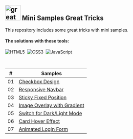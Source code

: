 ## <img src="https://user-images.githubusercontent.com/13468728/233831804-0f5c7ee5-d654-4c13-9c77-a5bd6dc4fe74.jpg" title="great tricks" alt="great tricks" width="50" height="50"/> Mini Samples Great Tricks

This repository includes some great tricks with mini samples.

#### The solutions with these tools:

![HTML5](https://img.shields.io/badge/-HTML5-E34F26?style=for-the-badge&logo=html5&logoColor=white)&nbsp;
![CSS3](https://img.shields.io/badge/-CSS3-1572B6?style=for-the-badge&logo=css3)&nbsp;
![JavaScript](https://img.shields.io/badge/Javascript-F7DF1E.svg?style=for-the-badge&logo=javascript&logoColor=black)&nbsp;

<!--
![TailwindCSS](https://img.shields.io/badge/-Tailwind_CSS-38B2AC?style=for-the-badge&logo=tailwind-css&logoColor=white)&nbsp;
![React](https://img.shields.io/badge/-React-%23404d59?style=for-the-badge&logo=react)&nbsp;
![Sass](https://img.shields.io/badge/-Sass-CC6699?style=for-the-badge&logo=sass&logoColor=white)&nbsp;
-->

<br>


|  #  | Samples                                                                                              | 
| :-: | ---------------------------------------------------------------------------------------------------- | 
| 01  | [Checkbox Design](https://github.com/ecemgo/mini-samples-great-tricks/tree/main/checkbox-design)     |
| 02  | [Responsive Navbar](https://github.com/ecemgo/mini-samples-great-tricks/tree/main/navbar)            |
| 03  | [Sticky Fixed Position](https://github.com/ecemgo/mini-samples-great-tricks/tree/main/sticky-fixed-position)      |
| 04  | [Image Overlay with Gradient](https://github.com/ecemgo/mini-samples-great-tricks/tree/main/image-overlay-with-gradient)   |
| 05  | [Switch for Dark/Light Mode](https://github.com/ecemgo/mini-samples-great-tricks/tree/main/dark-light-switch)   |
| 06  | [Card Hover Effect](https://github.com/ecemgo/mini-samples-great-tricks/tree/main/card-hover-effect)   |
| 07  | [Animated Login Form](https://github.com/ecemgo/mini-samples-great-tricks/tree/main/login-form)   |

